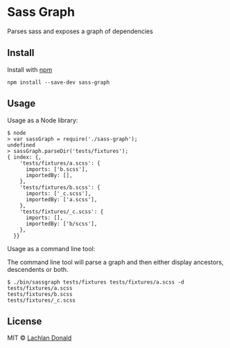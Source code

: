 
# Sass Graph

Parses sass and exposes a graph of dependencies

## Install

Install with [npm](https://npmjs.org/package/sass-graph)

```
npm install --save-dev sass-graph
```

## Usage

Usage as a Node library:

    $ node
    > var sassGraph = require('./sass-graph');
    undefined
    > sassGraph.parseDir('tests/fixtures');
    { index: {,
        'tests/fixtures/a.scss': {
          imports: ['b.scss'],
          importedBy: [],
        },
        'tests/fixtures/b.scss': {
          imports: ['_c.scss'],
          importedBy: ['a.scss'],
        },
        'tests/fixtures/_c.scss': {
          imports: [],
          importedBy: ['b/scss'],
        },
      }}

Usage as a command line tool:

The command line tool will parse a graph and then either display ancestors, descendents or both.

    $ ./bin/sassgraph tests/fixtures tests/fixtures/a.scss -d
    tests/fixtures/a.scss
    tests/fixtures/b.scss
    tests/fixtures/_c.scss

## License

MIT © [Lachlan Donald](http://lachlan.me)
